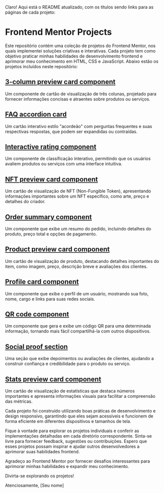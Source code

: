 Claro! Aqui está o README atualizado, com os títulos sendo links para as páginas de cada projeto:

# Frontend Mentor Projects

Este repositório contém uma coleção de projetos do Frontend Mentor, nos quais implementei soluções criativas e interativas. Cada projeto tem como objetivo praticar minhas habilidades de desenvolvimento frontend e aprimorar meu conhecimento em HTML, CSS e JavaScript. Abaixo estão os projetos incluídos neste repositório:

## [3-column preview card component](./3-column-preview-card-component)
Um componente de cartão de visualização de três colunas, projetado para fornecer informações concisas e atraentes sobre produtos ou serviços.

## [FAQ accordion card](https://github.com/seu_usuario/frontend-mentor-projects/tree/main/faq-accordion-card)
Um cartão interativo estilo "acordeão" com perguntas frequentes e suas respectivas respostas, que podem ser expandidas ou contraídas.

## [Interactive rating component](https://github.com/seu_usuario/frontend-mentor-projects/tree/main/interactive-rating-component)
Um componente de classificação interativo, permitindo que os usuários avaliem produtos ou serviços com uma interface intuitiva.

## [NFT preview card component](https://github.com/seu_usuario/frontend-mentor-projects/tree/main/nft-preview-card-component)
Um cartão de visualização de NFT (Non-Fungible Token), apresentando informações importantes sobre um NFT específico, como arte, preço e detalhes do criador.

## [Order summary component](https://github.com/seu_usuario/frontend-mentor-projects/tree/main/order-summary-component)
Um componente que exibe um resumo do pedido, incluindo detalhes do produto, preço total e opções de pagamento.

## [Product preview card component](https://github.com/seu_usuario/frontend-mentor-projects/tree/main/product-preview-card-component)
Um cartão de visualização de produto, destacando detalhes importantes do item, como imagem, preço, descrição breve e avaliações dos clientes.

## [Profile card component](https://github.com/seu_usuario/frontend-mentor-projects/tree/main/profile-card-component)
Um componente que exibe o perfil de um usuário, mostrando sua foto, nome, cargo e links para suas redes sociais.

## [QR code component](https://github.com/seu_usuario/frontend-mentor-projects/tree/main/qr-code-component)
Um componente que gera e exibe um código QR para uma determinada informação, tornando mais fácil compartilhá-la com outros dispositivos.

## [Social proof section](https://github.com/seu_usuario/frontend-mentor-projects/tree/main/social-proof-section)
Uma seção que exibe depoimentos ou avaliações de clientes, ajudando a construir confiança e credibilidade para o produto ou serviço.

## [Stats preview card component](https://github.com/seu_usuario/frontend-mentor-projects/tree/main/stats-preview-card-component)
Um cartão de visualização de estatísticas que destaca números importantes e apresenta informações visuais para facilitar a compreensão das métricas.

Cada projeto foi construído utilizando boas práticas de desenvolvimento e design responsivo, garantindo que eles sejam acessíveis e funcionem de forma eficiente em diferentes dispositivos e tamanhos de tela.

Fique à vontade para explorar os projetos individuais e conferir as implementações detalhadas em cada diretório correspondente. Sinta-se livre para fornecer feedback, sugestões ou contribuições. Espero que esses projetos possam inspirar e ajudar outros desenvolvedores a aprimorar suas habilidades frontend.

Agradeço ao Frontend Mentor por fornecer desafios interessantes para aprimorar minhas habilidades e expandir meu conhecimento.

Divirta-se explorando os projetos!

Atenciosamente,
[Seu nome]
